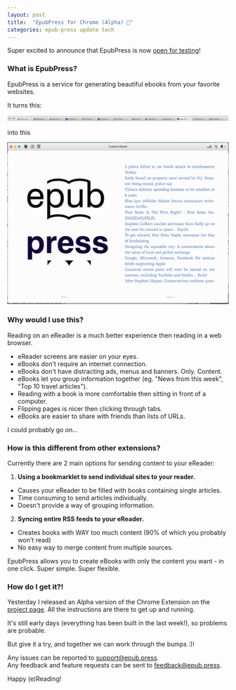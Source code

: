 ```yaml
---
layout: post
title:  "EpubPress for Chrome (Alpha) 📖"
categories: epub-press update tech
---
```


Super excited to announce that EpubPress is now [open for testing](https://github.com/haroldtreen/epub-press-chrome/releases)!

### **What is EpubPress?**

EpubPress is a service for generating beautiful ebooks from your favorite websites.

It turns this:

![Tabs](/assets/posts/tabs.jpg)

into this

![Ebook](/assets/posts/ebook.jpg)

### **Why would I use this?**

Reading on an eReader is a much better experience then reading in a web browser.

- eReader screens are easier on your eyes.
- eBooks don't require an internet connection.
- eBooks don't have distracting ads, menus and banners. Only. Content.
- eBooks let you group information together (eg. "News from this week", "Top 10 travel articles").
- Reading with a book is more comfortable then sitting in front of a computer.
- Flipping pages is nicer then clicking through tabs.
- eBooks are easier to share with friends than lists of URLs.

I could probably go on...

### **How is this different from other extensions?**

Currently there are 2 main options for sending content to your eReader:

1. **Using a bookmarklet to send individual sites to your reader.**
  - Causes your eReader to be filled with books containing single articles.
  - Time consuming to send articles individually.
  - Doesn't provide a way of grouping information.
2. **Syncing entire RSS feeds to your eReader.**
  - Creates books with WAY too much content (90% of which you probably won't read)
  - No easy way to merge content from multiple sources.

EpubPress allows you to create eBooks with only the content you want - in one click. Super simple. Super flexible.

### **How do I get it?!**

Yesterday I released an Alpha version of the Chrome Extension on the [project page](https://github.com/haroldtreen/epub-press-chrome/releases).
All the instructions are there to get up and running.

It's still early days (everything has been built in the last week!), so problems are probable.

But give it a try, and together we can work through the bumps :)!

Any issues can be reported to [support@epub.press](mailto:support@epub.press).  
Any feedback and feature requests can be sent to [feedback@epub.press](feedback@epub.press).

Happy (e)Reading!
